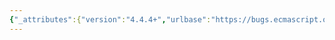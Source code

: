 ```yaml
---
{"_attributes":{"version":"4.4.4+","urlbase":"https://bugs.ecmascript.org/","maintainer":"dherman@mozilla.com"},"bug":{"bug_id":3253,"creation_ts":"2014-10-01 11:58:00 -0700","short_desc":"assignment to const variable don't throw in non-strict code","delta_ts":"2014-12-07 14:34:59 -0800","product":"Draft for 6th Edition","component":"technical issue","version":"Rev 27: August 24, 2014 Draft","rep_platform":"All","op_sys":"All","bug_status":"RESOLVED","resolution":"FIXED","priority":"Normal","bug_severity":"normal","everconfirmed":true,"reporter":{"uid":"allen","name":"Allen Wirfs-Brock"},"assigned_to":{"uid":"allen","name":"Allen Wirfs-Brock"},"cc":"dslomov","long_desc":[{"commentid":10258,"comment_count":0,"who":{"uid":"allen","name":"Allen Wirfs-Brock"},"bug_when":"2014-10-01 11:58:33 -0700","thetext":"On Sep 30, 2014, at 5:09 PM, Shu-yu Guo wrote:\n\nHi all,\n\nIn the current draft, I see 2 different places where assigning to an immutable binding ('const') throws an error:\n\n1) Dynamically throwing a TypeError in SetMutableBinding, http://people.mozilla.org/~jorendorff/es6-draft.html#sec-declarative-environment-records-setmutablebinding-n-v-s\n...\n1) throws only in strict mode code, while 2) throws regardless. 2) is also best effort; seems to be implementation-dependent what \"can statically determine\" entails.\n\nIs the intention that assigning to consts silently nops if the implementation cannot determine the assignment to be to a const statically, in non-strict code, but implementations *should* make a best effort to report such cases eagerly, regardless of strictness? Seems kind of odd to me; perhaps I am misreading?\n\n>response\n\n1) looks like a bug to me.  I pretty sure it was never the intent for assignments to const binding to silently fail in non-strict code. The current semantics of SetMutableBinding is a carry over from ES5 where immutable bindings were only used (I have to double check this) for FunctionExpression function name bindings. The legacy of ES3 (hence non-strict ES5) was to did not throw on assignments to such function name bindings.\n\nI'll probably have to do some extra special casing to preserve the ES3/5 semantics for assignment to function names and make the throw unconditional to other immutable bindings\n\nAllen"},{"commentid":10278,"comment_count":1,"who":{"uid":"allen","name":"Allen Wirfs-Brock"},"bug_when":"2014-10-08 09:12:17 -0700","thetext":"however, after thinking about this for a while I think the current spec'ed behavior is probably necessary in order to not break existing code that uses various pre-ES6 standard forms of const declarations."},{"commentid":10683,"comment_count":2,"who":{"uid":"allen","name":"Allen Wirfs-Brock"},"bug_when":"2014-11-25 22:33:09 -0800","thetext":"also see https://github.com/tc39/tc39-notes/blob/master/es6/2014-11/nov-18.md#43-assignment-to-a-const-static-error\n\nfixed in rev29 editor's draft"},{"commentid":10833,"comment_count":3,"who":{"uid":"allen","name":"Allen Wirfs-Brock"},"bug_when":"2014-12-07 14:34:59 -0800","thetext":"fixed in rev29"}]}}
---
```

